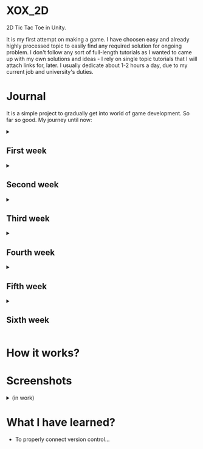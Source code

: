 # XOX_2D
2D Tic Tac Toe in Unity.

It is my first attempt on making a game. I have choosen easy and already highly processed topic to easily find any required solution for ongoing problem. I don't follow any sort of full-length tutorials as I wanted to came up with my own solutions and ideas - I rely on single topic tutorials that I will attach links for, later. I usually dedicate about 1-2 hours a day, due to my current job and university's duties.
<!---
Markdown:
> [Journal](https://github.com/Hiroten31/XOX_2D/edit/main/README.md#journal)

> [How it works?](https://github.com/Hiroten31/XOX_2D/edit/main/README.md#how-it-works)

> [Screenshots](https://github.com/Hiroten31/XOX_2D/edit/main/README.md#screenshots)

> [What I have learned](https://github.com/Hiroten31/XOX_2D/edit/main/README.md#what-i-have-learned)
--->
# Journal
It is a simple project to gradually get into world of game development. So far so good. My journey until now:
<details>
  <summary><h2>First week</h2></summary>

```
- Creating a project
- Adding a background
- Making first C# script to change sprite and properties of the background on key click
- Finding out good enough assets to use in the future
- Deciding on the methods to use
```
</links>
</details>

<details>
  <summary><h2>Second week</h2></summary>

```
- Fighting with proper placement of the planet
- Trying out different methods and making them move using Update() function and math's sin() and cos()
- Figuring out how to calculate right angle to spawn planet outside of vidible area (Acos()) - very nerve breaking
- Testing if they are working well
- First attempts of grid generation
```
</links>
</details>

<details>
  <summary><h2>Third week</h2></summary>

```
- Adding buttons to make menu for players
- Trying out to use global variables for settings
- Implementing GameManager, slider to set-up grid size
- Upgrading grid generator and tile actions as placing X's and O's
```
</links>
</details>

<details>
  <summary><h2>Fourth week</h2></summary>

```
- A little break due to easter 🐣 holidays!
- Slowly implementing logic to check if placing X or O was a winning move for a player
- Considered refactoring GridManager to static class for better practice (like in GameManager)
```
</details>

<details>
  <summary><h2>Fifth week</h2></summary>

```
- Did full logic behing checking if player is making a winning move.
  Checking line horizontally, vertically and for both diagonals. (not optimalized)
- Researched about solutions I want to use to properly scale and position the grid
- Realized how much code I have to refactor and had a little break(down)...
```
</details>

<details>
  <summary><h2>Sixth week</h2></summary>

```
- Refactor offset with a lot of math checking, apparently for nothing as relative position won't need that
```
</details>


# How it works?


# Screenshots 
<details>
  <summary>(in work)</summary>

### Gameplay scene set-up
![image](https://github.com/Hiroten31/XOX_2D/assets/97809912/a2667ce4-c611-4609-b832-96b7e6b8cb65)



### Main menu 
![image](https://github.com/Hiroten31/XOX_2D/assets/97809912/a90e5851-d197-4eb5-ba7a-18556bdcbf2b)

### Settings menu
![image](https://github.com/Hiroten31/XOX_2D/assets/97809912/23bb020a-f41f-42be-bf88-25cebae34b22)


### Grid generation
![image](https://github.com/Hiroten31/XOX_2D/assets/97809912/f006a818-5499-431a-866d-39817281ca76)

### Example of gameplay (sprite placeholders)
![image](https://github.com/Hiroten31/XOX_2D/assets/97809912/44e262b6-bc15-4841-a472-debd7a17d3e4)
</details>

# What I have learned?
- To properly connect version control...
